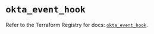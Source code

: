 # `okta_event_hook`

Refer to the Terraform Registry for docs: [`okta_event_hook`](https://registry.terraform.io/providers/okta/okta/4.11.0/docs/resources/event_hook).
